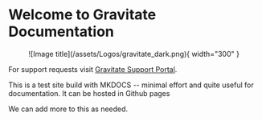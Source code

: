 # Welcome to Gravitate Documentation

<figure markdown>
  ![Image title](/assets/Logos/gravitate_dark.png){ width="300" }
</figure>

For support requests visit [Gravitate Support Portal](https://gravitatedxp.atlassian.net/servicedesk/customer/portal/2).

This is a test site build with MKDOCS -- minimal effort and quite useful for documentation. It can be hosted in Github pages

We can add more to this as needed.
